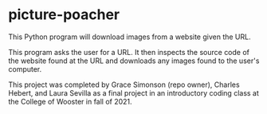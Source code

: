 # picture-poacher
This Python program will download images from a website given the URL.

This program asks the user for a URL. It then inspects the source code of the website found at the URL and downloads any images found to the user's computer.

This project was completed by Grace Simonson (repo owner), Charles Hebert, and Laura Sevilla as a final project in an introductory coding class at the College of Wooster in fall of 2021.
